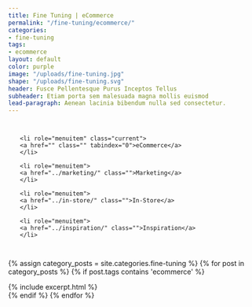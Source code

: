 ```yaml
---
title: Fine Tuning | eCommerce
permalink: "/fine-tuning/ecommerce/"
categories:
- fine-tuning
tags:
- ecommerce
layout: default
color: purple
image: "/uploads/fine-tuning.jpg"
shape: "/uploads/fine-tuning.svg"
header: Fusce Pellentesque Purus Inceptos Tellus
subheader: Etiam porta sem malesuada magna mollis euismod
lead-paragraph: Aenean lacinia bibendum nulla sed consectetur.
---
```


<!-- Sub Navigation -->
<div class="sub-navigation show-for-medium">
<div class="row">
<div class="small-12 columns">
<ul class="vertical medium-horizontal dropdown menu" data-dropdown-menu="qjv9ir-dropdown-menu" role="menubar">
	
	<li role="menuitem" class="current">
	<a href="" class="" tabindex="0">eCommerce</a>
	</li>
	
	<li role="menuitem">
	<a href="../marketing/" class="">Marketing</a>
	</li>
	
	<li role="menuitem">
	<a href="../in-store/" class="">In-Store</a>
	</li>
	
	<li role="menuitem">
	<a href="../inspiration/" class="">Inspiration</a>
	</li>
	
</ul>
</div>
</div>
</div>
<!-- End Sub Navigation -->

<div class="category__content__wrap">
<div class="row category__content" id="category__content">

{% assign category_posts = site.categories.fine-tuning %}
{% for post in category_posts %}
{% if post.tags contains 'ecommerce' %}
<div class="small-12 medium-6 large-4 columns">
{% include excerpt.html %}
</div>
{% endif %}
{% endfor %}
</div>
</div>